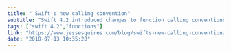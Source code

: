 ```yaml
---
title: " Swift's new calling convention"
subtitle: "Swift 4.2 introduced changes to function calling conventions. This means changes to how functions receive their arguments, the order of the arguments, and how they return a result. In this post Jesse Squires describes exactly what has changed, and how these changes can benefit us."
tags: ["swift 4.2","functions"]
link: "https://www.jessesquires.com/blog/swifts-new-calling-convention/"
date: "2018-07-13 10:35:28"
---
```

